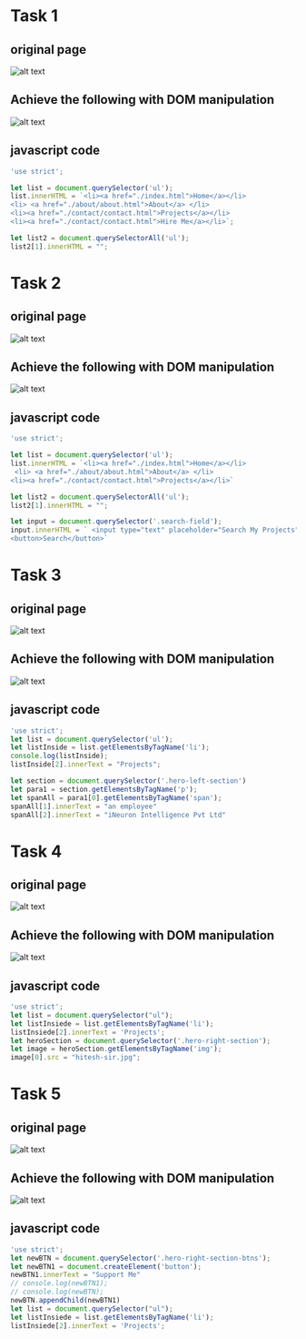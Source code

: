 # Task 1

## original page
![alt text](./original.PNG)
## Achieve the following with DOM manipulation
![alt text](./task1Output.png)

## javascript code
```js
'use strict';

let list = document.querySelector('ul');
list.innerHTML = `<li><a href="./index.html">Home</a></li>
<li> <a href="./about/about.html">About</a> </li>
<li><a href="./contact/contact.html">Projects</a></li>
<li><a href="./contact/contact.html">Hire Me</a></li>`;

let list2 = document.querySelectorAll('ul');
list2[1].innerHTML = "";
```
# Task 2
## original page
![alt text](./original.PNG)
## Achieve the following with DOM manipulation
![alt text](./task2Output.png)

## javascript code
```js
'use strict';

let list = document.querySelector('ul');
list.innerHTML = `<li><a href="./index.html">Home</a></li>
 <li> <a href="./about/about.html">About</a> </li>
<li><a href="./contact/contact.html">Projects</a></li>`

let list2 = document.querySelectorAll('ul');
list2[1].innerHTML = "";

let input = document.querySelector('.search-field');
input.innerHTML = ` <input type="text" placeholder="Search My Projects" />
<button>Search</button>`
```

# Task 3
## original page
![alt text](./original.PNG)
## Achieve the following with DOM manipulation
![alt text](./task3Output.png)

## javascript code
```js
'use strict';
let list = document.querySelector('ul');
let listInside = list.getElementsByTagName('li');
console.log(listInside);
listInside[2].innerText = "Projects";

let section = document.querySelector('.hero-left-section')
let para1 = section.getElementsByTagName('p');
let spanAll = para1[0].getElementsByTagName('span');
spanAll[1].innerText = "an employee"
spanAll[2].innerText = "iNeuron Intelligence Pvt Ltd"
```
# Task 4
## original page
![alt text](./original.PNG)
## Achieve the following with DOM manipulation
![alt text](./task4Output.png)

## javascript code
```js
'use strict';
let list = document.querySelector("ul");
let listInsiede = list.getElementsByTagName('li');
listInsiede[2].innerText = 'Projects';
let heroSection = document.querySelector('.hero-right-section');
let image = heroSection.getElementsByTagName('img');
image[0].src = "hitesh-sir.jpg";
```
# Task 5
## original page
![alt text](./original.PNG)
## Achieve the following with DOM manipulation
![alt text](./task5Output.png)

## javascript code
```js
'use strict';
let newBTN = document.querySelector('.hero-right-section-btns');
let newBTN1 = document.createElement('button');
newBTN1.innerText = "Support Me"
// console.log(newBTN1);
// console.log(newBTN);
newBTN.appendChild(newBTN1)
let list = document.querySelector("ul");
let listInsiede = list.getElementsByTagName('li');
listInsiede[2].innerText = 'Projects';
```